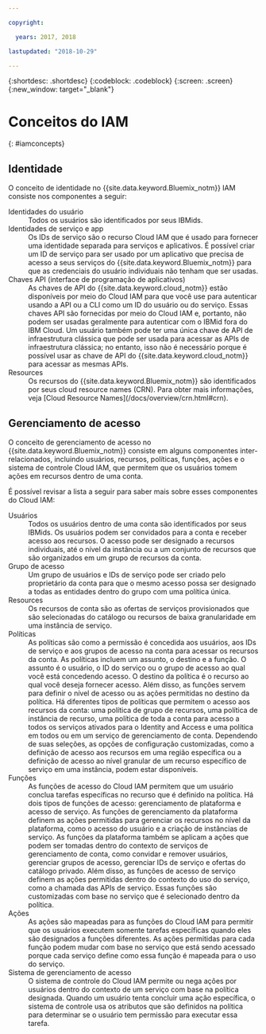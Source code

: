 ```yaml
---

copyright:

  years: 2017, 2018

lastupdated: "2018-10-29"

---
```


{:shortdesc: .shortdesc}
{:codeblock: .codeblock}
{:screen: .screen}
{:new_window: target="_blank"}

# Conceitos do IAM
{: #iamconcepts}

## Identidade

O conceito de identidade no {{site.data.keyword.Bluemix_notm}} IAM consiste nos componentes a seguir:

<dl>
<dt>Identidades do usuário</dt>
<dd>Todos os usuários são identificados por seus IBMids.</dd>
<dt>Identidades de serviço e app</dt>
<dd>Os IDs de serviço são o recurso Cloud IAM que é usado para fornecer uma identidade separada para serviços e aplicativos. É possível criar um ID de serviço para ser usado por um aplicativo que precisa de acesso a seus serviços do {{site.data.keyword.Bluemix_notm}} para que as credenciais do usuário individuais não tenham que ser usadas.</dd>
<dt>Chaves API (interface de programação de aplicativos)</dt>
<dd>As chaves de API do {{site.data.keyword.cloud_notm}} estão disponíveis por meio do Cloud IAM para que você use para autenticar usando a API ou a CLI como um ID do usuário ou do serviço. Essas chaves API são fornecidas por meio do Cloud IAM e, portanto, não podem ser usadas geralmente para autenticar com o IBMid fora do IBM Cloud. Um usuário também pode ter uma única chave de API de infraestrutura clássica que pode ser usada para acessar as APIs de infraestrutura clássica; no entanto, isso não é necessário porque é possível usar as chave de API do {{site.data.keyword.cloud_notm}} para acessar as mesmas APIs. </dd>
<dt>Resources</dt>
<dd>Os recursos do {{site.data.keyword.Bluemix_notm}} são identificados por seus cloud resource names (CRN). Para obter mais informações, veja [Cloud Resource Names](/docs/overview/crn.html#crn).</dd>
</dl>

## Gerenciamento de acesso

O conceito de gerenciamento de acesso no {{site.data.keyword.Bluemix_notm}} consiste em alguns componentes inter-relacionados, incluindo usuários, recursos, políticas, funções, ações e o sistema de controle Cloud IAM, que permitem que os usuários tomem ações em recursos dentro de uma conta. 

É possível revisar a lista a seguir para saber mais sobre esses componentes do Cloud IAM:

<dl>
<dt>Usuários</dt>
<dd>Todos os usuários dentro de uma conta são identificados por seus IBMids. Os usuários podem ser convidados para a conta e receber acesso aos recursos. O acesso pode ser designado a recursos individuais, até o nível da instância ou a um conjunto de recursos que são organizados em um grupo de recursos da conta.</dd>
<dt>Grupo de acesso</dt>
<dd>Um grupo de usuários e IDs de serviço pode ser criado pelo proprietário da conta para que o mesmo acesso
possa ser designado a todas as entidades dentro do grupo com uma política única.</dd>
<dt>Resources</dt>
<dd>Os recursos de conta são as ofertas de serviços provisionados que são selecionadas do catálogo ou recursos de baixa granularidade em uma instância de serviço.</dd>
<dt>Políticas</dt>
<dd>As políticas são como a permissão é concedida aos usuários, aos IDs de serviço e aos grupos de acesso na conta para acessar os recursos da conta. As políticas incluem um assunto, o destino e a função. O assunto é o usuário, o ID do serviço ou o grupo de acesso ao qual você está concedendo acesso. O destino da política é o recurso ao qual você deseja fornecer acesso. Além disso, as funções servem para definir o nível de acesso ou as ações permitidas no destino da política. Há diferentes tipos de políticas que permitem o acesso aos recursos da conta: uma política de grupo de recursos, uma
política de instância de recurso, uma política de toda a conta para acesso a todos os serviços ativados para o Identity
and Access e uma política em todos ou em um serviço de gerenciamento de conta. Dependendo de suas seleções, as opções de
configuração customizadas, como a definição de acesso aos recursos em uma região específica ou a definição de acesso ao
nível granular de um recurso específico de serviço em uma instância, podem estar disponíveis.</dd>
<dt>Funções</dt>
<dd>As funções de acesso do Cloud IAM permitem que um usuário conclua tarefas específicas no recurso que é definido na política. Há dois tipos de funções de acesso: gerenciamento de plataforma e acesso de serviço. As funções de gerenciamento da plataforma definem as ações permitidas para gerenciar os recursos no nível da plataforma,
como o acesso do usuário e a criação de instâncias de serviço. As funções da plataforma também se aplicam a ações que podem ser tomadas dentro do contexto de serviços de gerenciamento de conta, como convidar e remover usuários, gerenciar grupos de acesso, gerenciar IDs de serviço e ofertas do catálogo privado. Além disso, as
funções de acesso de serviço definem as ações permitidas dentro do contexto do uso do serviço, como a chamada das APIs
de serviço. Essas funções são customizadas com base no serviço que é selecionado dentro da política.</dd>
<dt>Ações</dt>
<dd>As ações são mapeadas para as funções do Cloud IAM para permitir que os usuários executem somente tarefas específicas quando eles são designados a funções diferentes. As ações permitidas para cada função podem mudar com base no serviço que está sendo acessado porque cada serviço define como essa função é mapeada para o uso do serviço. </dd>
<dt>Sistema de gerenciamento de acesso</dt>
<dd>O sistema de controle do Cloud IAM permite ou nega ações por usuários dentro do contexto de um serviço com base na política designada. Quando um usuário tenta concluir uma ação específica, o sistema de controle usa os atributos que são definidos na política para determinar se o usuário tem permissão para executar essa tarefa.</dd>
</dl>






